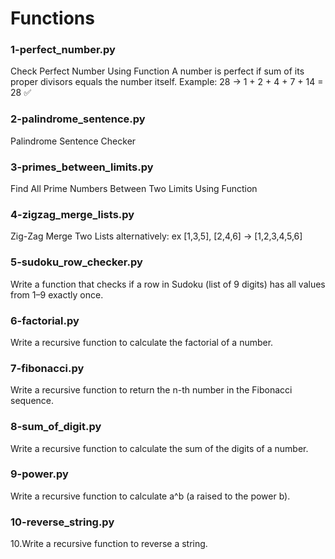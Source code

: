 # Functions

### 1-perfect_number.py
Check Perfect Number Using Function A number is perfect if sum of its proper divisors equals the number itself. Example: 28 → 1 + 2 + 4 + 7 + 14 = 28 ✅

### 2-palindrome_sentence.py
Palindrome Sentence Checker 

### 3-primes_between_limits.py
Find All Prime Numbers Between Two Limits Using Function

### 4-zigzag_merge_lists.py
Zig-Zag Merge Two Lists alternatively: ex \[1,3,5], \[2,4,6] → \[1,2,3,4,5,6]

### 5-sudoku_row_checker.py
Write a function that checks if a row in Sudoku (list of 9 digits) has all values from 1–9 exactly once. 

### 6-factorial.py
Write a recursive function to calculate the factorial of a number.

###  7-fibonacci.py
Write a recursive function to return the n-th number in the Fibonacci sequence.

### 8-sum_of_digit.py
Write a recursive function to calculate the sum of the digits of a number.

### 9-power.py
Write a recursive function to calculate a^b (a raised to the power b).

### 10-reverse_string.py
10.Write a recursive function to reverse a string.

